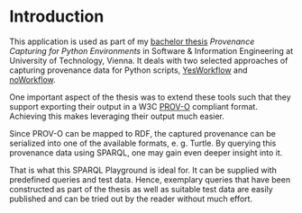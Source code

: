 # Introduction
This application is used as part of my <a target="_blank" href="https://github.com/raffaelfoidl/ProvCaptPyEnvs">bachelor thesis</a>
*Provenance Capturing for Python Environments* in Software & Information Engineering at University of Technology, Vienna.
It deals with two selected approaches of capturing provenance data for Python scripts,
<a target="_blank" href="https://github.com/raffaelfoidl/yw-prototypes">YesWorkflow</a> and 
<a target="_blank" href="https://github.com/raffaelfoidl/noworkflow/">noWorkflow</a>.

One important aspect of the thesis was to extend these tools such that they support exporting their
output in a W3C <a target="_blank" href="https://www.w3.org/TR/prov-o/">PROV-O</a> compliant format.
Achieving this makes leveraging their output much easier.

Since PROV-O can be mapped to RDF, the captured provenance can be serialized into one of the available formats, e. g. Turtle.
By querying this provenance data using SPARQL, one may gain even deeper insight into it.

That is what this SPARQL Playground is ideal for. It can be supplied with predefined queries and test data. Hence,
exemplary queries that have been constructed as part of the thesis as well as suitable test data are easily published
and can be tried out by the reader without much effort.